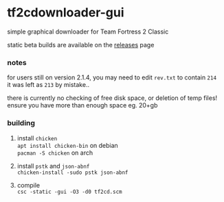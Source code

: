 # tf2cdownloader-gui
simple graphical downloader for Team Fortress 2 Classic  

static beta builds are available on the
[releases](https://github.com/kniffy/tf2cdownloader-gui/releases) page  

### notes
for users still on version 2.1.4, you may need to edit `rev.txt` to contain `214`  
it was left as `213` by mistake..  

there is currently no checking of free disk space, or deletion of temp files!  
ensure you have more than enough space eg. 20+gb  

### building
1. install `chicken`  
`apt install chicken-bin` on debian  
`pacman -S chicken` on arch  

2. install `pstk` and `json-abnf`  
`chicken-install -sudo pstk json-abnf`  

3. compile  
`csc -static -gui -O3 -d0 tf2cd.scm`  

